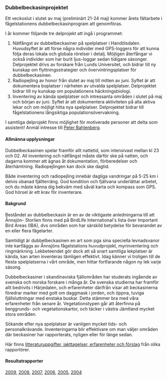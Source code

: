 ### Dubbelbeckasinprojektet

Ett veckoslut i slutet av maj (preliminärt 21-24 maj) kommer årets fältarbete i fågelstationens dubbelbeckasinprogram att genomföras.

I år kommer följande tre delprojekt att ingå i programmet:

1. Nätfångst av dubbelbeckasiner på spelplatser i Handölsdalen. Huvudsyftet är att förse några individer med GPS-loggers för att kunna följa deras lokala och globala rörelser i detalj. Möjligen återfångar vi också individer som har burit ljus-loggar sedan tidigare säsonger. Delprojektet drivs av forskare från Lunds Universitet, och bidrar till ny kunskap om flyttningsstrategier och övervintringsplatser för dubbelbeckasinen.
2. Radiopejling av honor från slutet av maj till mitten av juni. Syftet är att dokumentera boplatser i närheten av utvalda spelplatser. Delprojektet bidrar till ny kunskap om populationens häckningsbiologi.
3. Inventering av kända spelplatser och intressanta områden i slutet på maj och början av juni. Syftet är att dokumentera aktiviteten på alla aktiva lekar och om möjligt hitta nya spelplatser. Delprojektet bidrar till fågelstationens långsiktiga populationsövervakning.

I samtliga delprojekt finns möjlighet för motiverade personer att delta som assistent! Anmäl intresse till [Peter Bahlenberg][peter].

#### Allmänna upplysningar
Dubbelbeckasinen spelar framför allt nattetid, som intensivast mellan kl 23 och 02. All inventering och nätfångst måste därför ske på natten, och dagarna kommer att ägnas åt dokumentation, förberedelser och återhämtning. Radiopejlingen kan dock ske dagtid.

Både inventering och radiopejling innebär dagliga vandringar på 5-25 km i delvis obanad fjällterräng. God kondition och fjällvana underlättar arbetet, och du måste känna dig bekväm med såväl karta och kompass som GPS. God hörsel är ett krav för inventerare.

#### Bakgrund
Beståndet av dubbelbeckasin är en av de viktigaste anledningarna till att Ånnsjön- Storlien finns med på BirdLife International's lista över Important Bird Areas (IBA), dvs områden som har särskild betydelse för bevarandet av en eller flera fågelarter.

Samtidigt är dubbelbeckasinen en art som pga sina speciella levnadsvanor inte kartläggs av Ånnsjöns fågelstations huvudprojekt, myrinventering och ringmärkning. Lekbeteendet gör dock att så snart samtliga lekplatser är kända, kan arten inventeras tämligen effektivt. Idag känner vi troligen till de flesta spelplatserna i vårt område, men hittar fortfarande någon ny lek varje säsong.

Dubbelbeckasiner i skandinaviska fjällområden har studerats ingående av svenska och norska forskare i många år. De svenska studierna har framför allt bedrivits i Härjedalen, och erfarenheter därifrån visar att beckasinerna föredrar marker med gott om daggmask i jorden, och öppna, tuviga fjällsluttningar med enstaka buskar. Detta stämmer bra med våra erfarenheter från senare år. Vegetationstypen går att återfinna på berggrunds- och vegetationskartor, och täcker i västra Jämtland mycket stora områden.

Sökande efter nya spelplatser är vanligen mycket tids- och personalkrävande. Inventeringarna blir effektivare om man väljer områden där beckasiner har rapporterats, nyligen eller för länge sedan.

Här finns [litteraturuppgifter, iakttagelser, erfarenheter och förslag][1] från olika rapportörer.

#### Resultatrapporter
[2009][rr09], [2008][rr08], [2007][rr07], [2006][rr06], [2005][rr05], [2004][rr04]

[rr09]: <#projects/great-snipe-2009>
[rr08]: <#projects/great-snipe-2008>
[rr07]: <#projects/great-snipe-2007>
[rr06]: <#projects/great-snipe-2006>
[rr05]: <#projects/great-snipe-2005>
[rr04]: <#projects/great-snipe-2004>

[peter]: <mailto:peter.bahlenberg@annsjon.org>
[1]: <#projects/great-snipe-background>